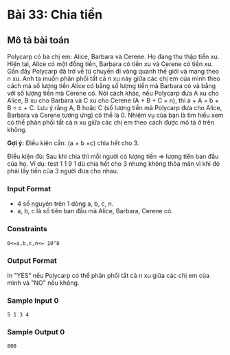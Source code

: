 # Bài 33: Chia tiền

## Mô tả bài toán  
Polycarp có ba chị em: Alice, Barbara và Cerene. Họ đang thu thập tiền xu. Hiện tại, Alice có một đồng tiền, Barbara có tiền xu và Cerene có tiền xu. Gần đây Polycarp đã trở về từ chuyến đi vòng quanh thế giới và mang theo n xu. Anh ta muốn phân phối tất cả n xu này giữa các chị em của mình theo cách mà số lượng tiền Alice có bằng số lượng tiền mà Barbara có và bằng với số lượng tiền mà Cerene có. Nói cách khác, nếu Polycarp đưa A xu cho Alice, B xu cho Barbara và C xu cho Cerene (A + B + C = n), thì a + A = b + B = c + C. Lưu ý rằng A, B hoặc C (số lượng tiền mà Polycarp đưa cho Alice, Barbara và Cerene tương ứng) có thể là 0. Nhiệm vụ của bạn là tìm hiểu xem có thể phân phối tất cả n xu giữa các chị em theo cách được mô tả ở trên không.

**Gợi ý:** Điều kiện cần: (a + b +c) chia hết cho 3.

Điều kiện đủ: Sau khi chia thì mỗi người có lượng tiền => lượng tiền ban đầu của họ. Ví dụ: test 1 1 9 1 dù chia hết cho 3 nhưng không thỏa mãn vì khi đó phải lấy tiền của 3 người đưa cho nhau.

### Input Format
- 4 số nguyên trên 1 dòng a, b, c, n.
- a, b, c là số tiên ban đầu mà Alice, Barbara, Cerene có.

### Constraints
`0<=a,b,c,n<= 10^8` 

### Output Format
In "YES" nếu Polycarp có thể phân phối tất cả n xu giữa các chị em của mình và "NO" nếu không.

### Sample Input 0
```
5 1 3 4
```
### Sample Output 0
```
800
```
